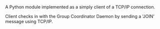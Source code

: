 A Python module implemented as a simply client of a TCP/IP connection. 

Client checks in with the Group Coordinator Daemon by sending a 'JOIN' message using TCP/IP.
